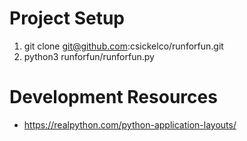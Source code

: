 # Project Setup
1. git clone git@github.com:csickelco/runforfun.git
2. python3 runforfun/runforfun.py

# Development Resources
* https://realpython.com/python-application-layouts/